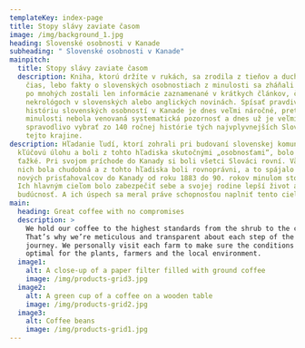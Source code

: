 ```yaml
---
templateKey: index-page
title: Stopy slávy zaviate časom
image: /img/background_1.jpg
heading: Slovenské osobnosti v Kanade
subheading: " Slovenské osobnosti v Kanade"
mainpitch:
  title: Stopy slávy zaviate časom
  description: Kniha, ktorú držíte v rukách, sa zrodila z tieňov a duchov dávnych
    čias, lebo fakty o slovenských osobnostiach z minulosti sa zháňali ťažko a
    po mnohých zostali len informácie zaznamenané v krátkych článkov, či
    nekrológoch v slovenských alebo anglických novinách. Spísať pravdivú
    históriu slovenských osobností v Kanade je dnes veľmi náročné, pretože im v
    minulosti nebola venovaná systematická pozornosť a dnes už je veľmi ťažko
    spravodlivo vybrať zo 140 ročnej histórie tých najvplyvnejších Slovákov v
    tejto krajine.
description: Hľadanie ľudí, ktorí zohrali pri budovaní slovenskej komunity
  kľúčovú úlohu a boli z tohto hľadiska skutočnými „osobnosťami“, bolo veľmi
  ťažké. Pri svojom príchode do Kanady si boli všetci Slováci rovní. Väčšina z
  nich bola chudobná a z tohto hľadiska boli rovnoprávni, a to spájalo väčšinu
  nových prisťahovalcov do Kanady od roku 1883 do 90. rokov minulom storočia.
  Ich hlavným cieľom bolo zabezpečiť sebe a svojej rodine lepší život a
  budúcnosť. A ich úspech sa meral práve schopnosťou naplniť tento cieľ.
main:
  heading: Great coffee with no compromises
  description: >
    We hold our coffee to the highest standards from the shrub to the cup.
    That’s why we’re meticulous and transparent about each step of the coffee’s
    journey. We personally visit each farm to make sure the conditions are
    optimal for the plants, farmers and the local environment.
  image1:
    alt: A close-up of a paper filter filled with ground coffee
    image: /img/products-grid3.jpg
  image2:
    alt: A green cup of a coffee on a wooden table
    image: /img/products-grid2.jpg
  image3:
    alt: Coffee beans
    image: /img/products-grid1.jpg
---
```

